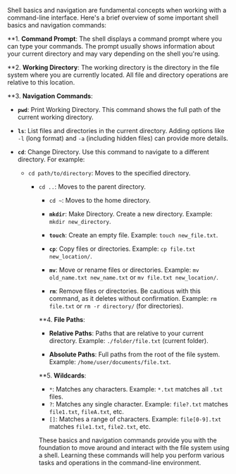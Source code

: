 Shell basics and navigation are fundamental concepts when working with a command-line interface. Here's a brief overview of some important shell basics and navigation commands:

**1. **Command Prompt**: The shell displays a command prompt where you can type your commands. The prompt usually shows information about your current directory and may vary depending on the shell you're using.

**2. **Working Directory**: The working directory is the directory in the file system where you are currently located. All file and directory operations are relative to this location.

**3. **Navigation Commands**:

- **`pwd`**: Print Working Directory. This command shows the full path of the current working directory.

- **`ls`**: List files and directories in the current directory. Adding options like `-l` (long format) and `-a` (including hidden files) can provide more details.

- **`cd`**: Change Directory. Use this command to navigate to a different directory. For example:
  - `cd path/to/directory`: Moves to the specified directory.
    - `cd ..`: Moves to the parent directory.
      - `cd ~`: Moves to the home directory.

      - **`mkdir`**: Make Directory. Create a new directory. Example: `mkdir new_directory`.

      - **`touch`**: Create an empty file. Example: `touch new_file.txt`.

      - **`cp`**: Copy files or directories. Example: `cp file.txt new_location/`.

      - **`mv`**: Move or rename files or directories. Example: `mv old_name.txt new_name.txt` or `mv file.txt new_location/`.

      - **`rm`**: Remove files or directories. Be cautious with this command, as it deletes without confirmation. Example: `rm file.txt` or `rm -r directory/` (for directories).

      **4. **File Paths**:

      - **Relative Paths**: Paths that are relative to your current directory. Example: `./folder/file.txt` (current folder).

      - **Absolute Paths**: Full paths from the root of the file system. Example: `/home/user/documents/file.txt`.

      **5. **Wildcards**:

      - `*`: Matches any characters. Example: `*.txt` matches all `.txt` files.
      - `?`: Matches any single character. Example: `file?.txt` matches `file1.txt`, `fileA.txt`, etc.
      - `[]`: Matches a range of characters. Example: `file[0-9].txt` matches `file1.txt`, `file2.txt`, etc.

      These basics and navigation commands provide you with the foundation to move around and interact with the file system using a shell. Learning these commands will help you perform various tasks and operations in the command-line environment.
